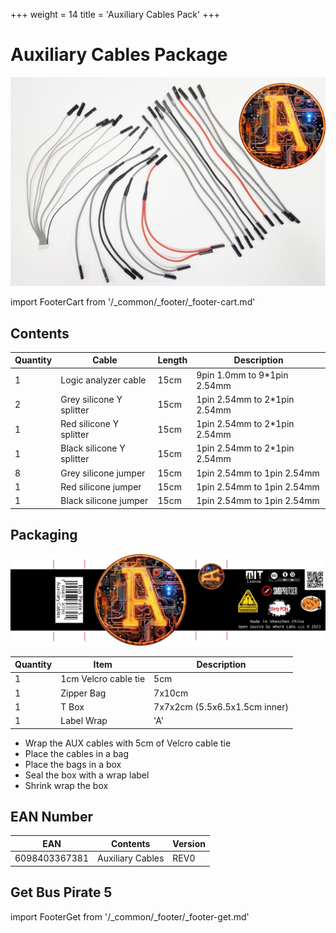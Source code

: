 +++
weight = 14
title = 'Auxiliary Cables Pack'
+++
# Auxiliary Cables Package

![](./img/cable-a.jpg)

import FooterCart from '/_common/_footer/_footer-cart.md' 

<FooterCart/>

## Contents
|Quantity|Cable|Length|Description|
|-|-|-|-|
|1|Logic analyzer cable|15cm|9pin 1.0mm to 9*1pin 2.54mm|
|2|Grey silicone Y splitter|15cm|1pin 2.54mm to 2*1pin 2.54mm|
|1|Red silicone Y splitter|15cm|1pin 2.54mm to 2*1pin 2.54mm|
|1|Black silicone Y splitter|15cm|1pin 2.54mm to 2*1pin 2.54mm|
|8|Grey silicone jumper|15cm|1pin 2.54mm to 1pin 2.54mm|
|1|Red silicone jumper|15cm|1pin 2.54mm to 1pin 2.54mm|
|1|Black silicone jumper|15cm|1pin 2.54mm to 1pin 2.54mm|

## Packaging

![](./img/wrap-a.jpg)

|Quantity|Item|Description|
|-|-|-|
|1|1cm Velcro cable tie|5cm|
|1|Zipper Bag|7x10cm|
|1|T Box|7x7x2cm (5.5x6.5x1.5cm inner)|
|1|Label Wrap|'A'|

- Wrap the AUX cables with 5cm of Velcro cable tie
- Place the cables in a bag
- Place the bags in a box
- Seal the box with a wrap label
- Shrink wrap the box

## EAN Number

|**EAN**|**Contents**|**Version**|
|-|-|-|
|6098403367381|Auxiliary Cables|REV0|

## Get Bus Pirate 5
import FooterGet from '/_common/_footer/_footer-get.md' 

<FooterGet/>

